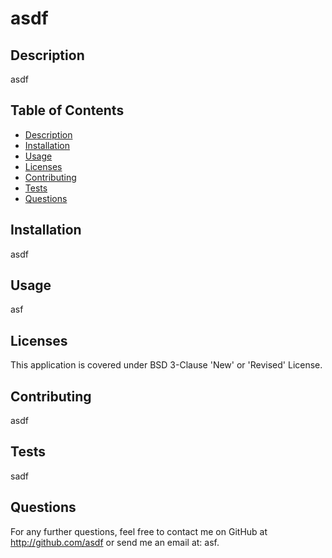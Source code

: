 # asdf

## Description
asdf




## Table of Contents
* [Description](#Description)
* [Installation](#Installation)
* [Usage](#Usage)
* [Licenses](#Licenses)
* [Contributing](#Contributing)
* [Tests](#Tests)
* [Questions](#Questions)





## Installation
asdf




## Usage
asf

## Licenses
This application is covered under BSD 3-Clause 'New' or 'Revised' License.

## Contributing
asdf

## Tests
sadf

## Questions
For any further questions, feel free to contact me on GitHub at http://github.com/asdf or send me an email at: asf.
